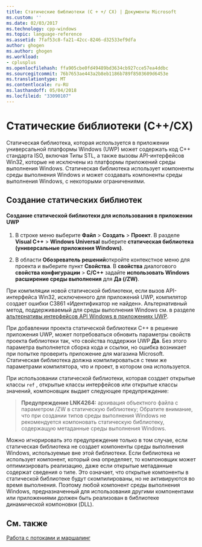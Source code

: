 ```yaml
---
title: Статические библиотеки (C + +/ CX) | Документы Microsoft
ms.custom: ''
ms.date: 02/03/2017
ms.technology: cpp-windows
ms.topic: language-reference
ms.assetid: 7faf53c8-fa21-42cc-8246-d32533ef9dfa
author: ghogen
ms.author: ghogen
ms.workload:
- cplusplus
ms.openlocfilehash: ffa905cbe0fd49489bd3634cb927cce57ea4ddbc
ms.sourcegitcommit: 76b7653ae443a2b8eb1186b789f8503609d6453e
ms.translationtype: MT
ms.contentlocale: ru-RU
ms.lasthandoff: 05/04/2018
ms.locfileid: "33090107"
---
```

# <a name="static-libraries-ccx"></a>Статические библиотеки (C++/CX)
Статическая библиотека, которая используется в приложении универсальной платформы Windows (UWP) может содержать код C++ стандарта ISO, включая Типы STL, а также вызовы API-интерфейсов Win32, которые не исключены из платформы приложений среды выполнения Windows. Статическая библиотека использует компоненты среды выполнения Windows и может создавать компоненты среды выполнения Windows, с некоторыми ограничениями.  
  
## <a name="creating-static-libraries"></a>Создание статических библиотек  
  
#### <a name="to-create-a-static-library-for-use-in-a-uwp-app"></a>Создание статической библиотеки для использования в приложении UWP  
  
1.  В строке меню выберите **Файл** > **Создать** > **Проект**. В разделе **Visual C++** > **Windows Universal** выберите **статическая библиотека (универсальные приложения Windows)**.  
  
2.  В области **Обозреватель решений**откройте контекстное меню для проекта и выберите пункт **Свойства**. В **свойства** диалогового **свойства конфигурации** > **C/C++** задайте **использовать Windows расширение среды выполнения** для **Да (/ZW)**.  
  
 При компиляции новой статической библиотеки, если вызов API-интерфейса Win32, исключенного для приложений UWP, компилятор создает ошибки C3861 «Идентификатор не найден». Альтернативный метод, поддерживаемый для среды выполнения Windows см. в разделе [альтернативы интерфейсов API Windows в приложениях UWP](/uwp/win32-and-com/alternatives-to-windows-apis-uwp).  
  
 При добавлении проекта статической библиотеки C++ в решение приложения UWP, может потребоваться обновить параметры свойств проекта библиотеки так, что свойства поддержки UWP **Да**. Без этого параметра выполняется сборка кода и ссылки, но ошибка возникает при попытке проверить приложение для магазина Microsoft. Статическая библиотека должна компилироваться с теми же параметрами компилятора, что и проект, в котором она используется.  
  
 При использовании статической библиотеки, которая создает открытые классы `ref` , открытые классы интерфейсов или открытые классы значений, компоновщик выдает следующее предупреждение:  
  
> **Предупреждение LNK4264:** архивация объектного файла с параметром /ZW в статическую библиотеку; Обратите внимание, что при создании типов среды выполнения Windows не рекомендуется компоновать статическую библиотеку, содержащую метаданные среды выполнения Windows.  
  
 Можно игнорировать это предупреждение только в том случае, если статическая библиотека не создает компоненты среды выполнения Windows, используемые вне этой библиотеки. Если библиотека не использует компонент, который она определяет, то компоновщик может оптимизировать реализацию, даже если открытые метаданные содержат сведения о типе. Это означает, что открытые компоненты в статической библиотеке будут скомпилированы, но не активируются во время выполнения. Поэтому любой компонент среды выполнения Windows, предназначенный для использования другими компонентами или приложениями должен быть реализован в библиотеке динамической компоновки (DLL).  
  
## <a name="see-also"></a>См. также  
 [Работа с потоками и маршалинг](../cppcx/threading-and-marshaling-c-cx.md)